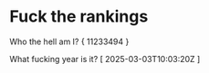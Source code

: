 # Fuck the rankings

Who the hell am I?
{ 11233494 }

What fucking year is it?
[ 2025-03-03T10:03:20Z ]
